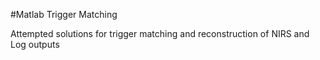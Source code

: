 #Matlab Trigger Matching

Attempted solutions for trigger matching and reconstruction of NIRS and Log outputs



